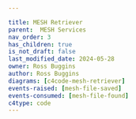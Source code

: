 ```yaml
---

title: MESH Retriever
parent:  MESH Services
nav_order: 3
has_children: true
is_not_draft: false
last_modified_date: 2024-05-28
owner: Ross Buggins
author: Ross Buggins
diagrams: [c4code-mesh-retriever]
events-raised: [mesh-file-saved]
events-consumed: [mesh-file-found]
c4type: code
---
```

